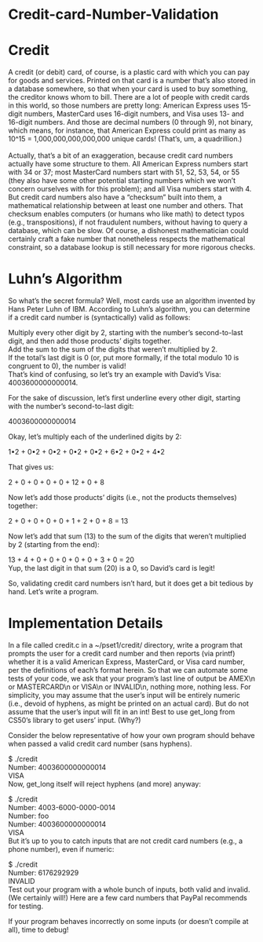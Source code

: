 # Credit-card-Number-Validation<br />
# Credit<br />
A credit (or debit) card, of course, is a plastic card with which you can pay for goods and services. Printed on that card is a number that’s also stored in a database somewhere, so that when your card is used to buy something, the creditor knows whom to bill. There are a lot of people with credit cards in this world, so those numbers are pretty long: American Express uses 15-digit numbers, MasterCard uses 16-digit numbers, and Visa uses 13- and 16-digit numbers. And those are decimal numbers (0 through 9), not binary, which means, for instance, that American Express could print as many as 10^15 = 1,000,000,000,000,000 unique cards! (That’s, um, a quadrillion.)<br />
<br />
Actually, that’s a bit of an exaggeration, because credit card numbers actually have some structure to them. All American Express numbers start with 34 or 37; most MasterCard numbers start with 51, 52, 53, 54, or 55 (they also have some other potential starting numbers which we won’t concern ourselves with for this problem); and all Visa numbers start with 4. But credit card numbers also have a “checksum” built into them, a mathematical relationship between at least one number and others. That checksum enables computers (or humans who like math) to detect typos (e.g., transpositions), if not fraudulent numbers, without having to query a database, which can be slow. Of course, a dishonest mathematician could certainly craft a fake number that nonetheless respects the mathematical constraint, so a database lookup is still necessary for more rigorous checks.<br />

# Luhn’s Algorithm<br />
So what’s the secret formula? Well, most cards use an algorithm invented by Hans Peter Luhn of IBM. According to Luhn’s algorithm, you can determine if a credit card number is (syntactically) valid as follows:<br />

Multiply every other digit by 2, starting with the number’s second-to-last digit, and then add those products’ digits together.<br />
Add the sum to the sum of the digits that weren’t multiplied by 2.<br />
If the total’s last digit is 0 (or, put more formally, if the total modulo 10 is congruent to 0), the number is valid!<br />
That’s kind of confusing, so let’s try an example with David’s Visa: 4003600000000014.<br />

For the sake of discussion, let’s first underline every other digit, starting with the number’s second-to-last digit:<br />

4003600000000014<br />

Okay, let’s multiply each of the underlined digits by 2:<br />

1•2 + 0•2 + 0•2 + 0•2 + 0•2 + 6•2 + 0•2 + 4•2<br />

That gives us:<br />

2 + 0 + 0 + 0 + 0 + 12 + 0 + 8<br />

Now let’s add those products’ digits (i.e., not the products themselves) together:<br />

2 + 0 + 0 + 0 + 0 + 1 + 2 + 0 + 8 = 13<br />

Now let’s add that sum (13) to the sum of the digits that weren’t multiplied by 2 (starting from the end):<br />

13 + 4 + 0 + 0 + 0 + 0 + 0 + 3 + 0 = 20
<br />
Yup, the last digit in that sum (20) is a 0, so David’s card is legit!<br />

So, validating credit card numbers isn’t hard, but it does get a bit tedious by hand. Let’s write a program.<br />

# Implementation Details<br />
In a file called credit.c in a ~/pset1/credit/ directory, write a program that prompts the user for a credit card number and then reports (via printf) whether it is a valid American Express, MasterCard, or Visa card number, per the definitions of each’s format herein. So that we can automate some tests of your code, we ask that your program’s last line of output be AMEX\n or MASTERCARD\n or VISA\n or INVALID\n, nothing more, nothing less. For simplicity, you may assume that the user’s input will be entirely numeric (i.e., devoid of hyphens, as might be printed on an actual card). But do not assume that the user’s input will fit in an int! Best to use get_long from CS50’s library to get users’ input. (Why?)<br />

Consider the below representative of how your own program should behave when passed a valid credit card number (sans hyphens).<br />

$ ./credit<br />
Number: 4003600000000014<br />
VISA<br />
Now, get_long itself will reject hyphens (and more) anyway:<br />

$ ./credit<br />
Number: 4003-6000-0000-0014<br />
Number: foo<br />
Number: 4003600000000014<br />
VISA<br />
But it’s up to you to catch inputs that are not credit card numbers (e.g., a phone number), even if numeric:<br />

$ ./credit<br />
Number: 6176292929<br />
INVALID<br />
Test out your program with a whole bunch of inputs, both valid and invalid. (We certainly will!) Here are a few card numbers that PayPal recommends for testing.<br />

If your program behaves incorrectly on some inputs (or doesn’t compile at all), time to debug!<br />
